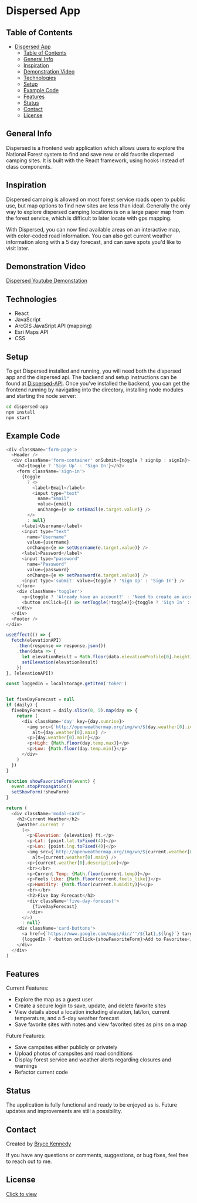 # Dispersed App

## Table of Contents

- [Dispersed App](#dispersed-app)
  - [Table of Contents](#table-of-contents)
  - [General Info](#general-info)
  - [Inspiration](#inspiration)
  - [Demonstration Video](#demonstration-video)
  - [Technologies](#technologies)
  - [Setup](#setup)
  - [Example Code](#example-code)
  - [Features](#features)
  - [Status](#status)
  - [Contact](#contact)
  - [License](#license)

## General Info

Dispersed is a frontend web application which allows users to explore the National Forest system to find and save new or old favorite dispersed camping sites. It is built with the React framework, using hooks instead of class components.

## Inspiration

Dispersed camping is allowed on most forest service roads open to public use, but map options to find new sites are less than ideal. Generally the only way to explore dispersed camping locations is on a large paper map from the forest service, which is difficult to later locate with gps mapping.

With Dispersed, you can now find available areas on an interactive map, with color-coded road information. You can also get current weather information along with a 5 day forecast, and can save spots you'd like to visit later.

## Demonstration Video

[Dispersed Youtube Demonstation](https://www.youtube.com/watch?v=G7GKNNk4-Lo)

## Technologies

- React
- JavaScript
- ArcGIS JavaSript API (mapping)
- Esri Maps API
- CSS

## Setup

To get Dispersed installed and running, you will need both the dispersed app and the dispersed api. The backend and setup instructions can be found at [Dispersed-API](https://github.com/btken88/dispersed-api). Once you've installed the backend, you can get the frontend running by navigating into the directory, installing node modules and starting the node server:

```bash
cd dispersed-app
npm install
npm start
```

## Example Code

```javascript
<div className='form-page'>
  <Header />
  <div className='form-container' onSubmit={toggle ? signUp : signIn}>
    <h2>{toggle ? 'Sign Up' : 'Sign In'}</h2>
    <form className='sign-in'>
      {toggle
        ? <>
          <label>Email</label>
          <input type="text"
            name="Email"
            value={email}
            onChange={e => setEmail(e.target.value)} />
        </>
        : null}
      <label>Username</label>
      <input type="text"
        name="Username"
        value={username}
        onChange={e => setUsername(e.target.value)} />
      <label>Password</label>
      <input type="password"
        name="Password"
        value={password}
        onChange={e => setPassword(e.target.value)} />
      <input type='submit' value={toggle ? 'Sign Up' : 'Sign In'} />
    </form>
    <div className='toggler'>
      <p>{toggle ? 'Already have an account?' : 'Need to create an account?'}</p>
      <button onClick={() => setToggle(!toggle)}>{toggle ? 'Sign In' : 'Sign Up'}</button>
    </div>
  </div>
  <Footer />
</div>

useEffect(() => {
  fetch(elevationAPI)
    .then(response => response.json())
    .then(data => {
      let elevationResult = Math.floor(data.elevationProfile[0].height)
      setElevation(elevationResult)
    })
}, [elevationAPI])

const loggedIn = localStorage.getItem('token')


let fiveDayForecast = null
if (daily) {
  fiveDayForecast = daily.slice(0, 5).map(day => {
    return (
      <div className='day' key={day.sunrise}>
        <img src={`http://openweathermap.org/img/wn/${day.weather[0].icon}@2x.png`}
          alt={day.weather[0].main} />
        <p>{day.weather[0].main}</p>
        <p>High: {Math.floor(day.temp.max)}</p>
        <p>Low: {Math.floor(day.temp.min)}</p>
      </div>
    )
  })
}

function showFavoriteForm(event) {
  event.stopPropagation()
  setShowForm(!showForm)
}

return (
  <div className='modal-card'>
    <h2>Current Weather</h2>
    {weather.current ?
      (<>
        <p>Elevation: {elevation} ft.</p>
        <p>Lat: {point.lat.toFixed(4)}</p>
        <p>Lon: {point.lng.toFixed(4)}</p>
        <img src={`http://openweathermap.org/img/wn/${current.weather[0].icon}@2x.png`}
          alt={current.weather[0].main} />
        <p>{current.weather[0].description}</p>
        <br></br>
        <p>Current Temp: {Math.floor(current.temp)}</p>
        <p>Feels like: {Math.floor(current.feels_like)}</p>
        <p>Humidity: {Math.floor(current.humidity)}%</p>
        <br></br>
        <h2>Five Day Forecast</h2>
        <div className='five-day-forecast'>
          {fiveDayForecast}
        </div>
      </>)
      : null}
    <div className='card-buttons'>
      <a href={`https://www.google.com/maps/dir/''/${lat},${lng}`} target="blank">Get there with Google</a>
      {loggedIn ? <button onClick={showFavoriteForm}>Add to Favorites</button> : null}
    </div>
  </div>
)
```

## Features

Current Features:

- Explore the map as a guest user
- Create a secure login to save, update, and delete favorite sites
- View details about a location including elevation, lat/lon, current temperature, and a 5-day weather forecast
- Save favorite sites with notes and view favorited sites as pins on a map

Future Features:

- Save campsites either publicly or privately
- Upload photos of campsites and road conditions
- Display forest service and weather alerts regarding closures and warnings
- Refactor current code

## Status

The application is fully functional and ready to be enjoyed as is. Future updates and improvements are still a possibility.

## Contact

Created by [Bryce Kennedy](https://www.linkedin.com/in/bryce-kennedy/)

If you have any questions or comments, suggestions, or bug fixes, feel free to reach out to me.

## License

[Click to view](https://github.com/btken88/dispersed-app/blob/master/license.txt)
